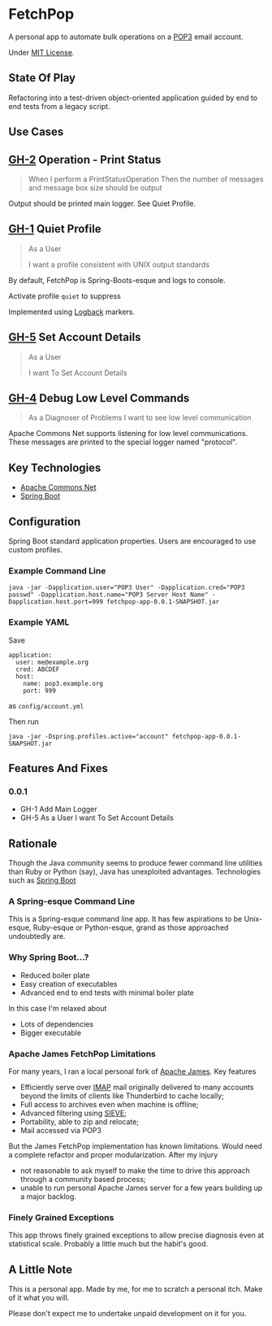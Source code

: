 # FetchPop
A personal app to automate bulk operations on a <a href='https://tools.ietf.org/html/rfc1939' rel=tag>POP3</a> email account.

Under <a href='https://opensource.org/licenses/MIT' rel='license'>MIT License</a>.

## State Of Play

Refactoring into a test-driven object-oriented application guided by end to end tests from a legacy script.

## Use Cases

## <a href='https://github.com/RobertBurrellDonkin/fetchpop/issues/2'>GH-2</a> Operation - Print Status

> When I perform a PrintStatusOperation
> Then the number of messages and message box size should be output

Output should be printed main logger. See Quiet Profile.

## <a href='https://github.com/RobertBurrellDonkin/fetchpop/issues/1'>GH-1</a> Quiet Profile

> As a User
>
> I want a profile consistent with UNIX output standards

By default, FetchPop is Spring-Boots-esque and logs to console. 

Activate profile `quiet` to suppress 

Implemented using <a href='https://logback.qos.ch/' rel='tag'>Logback</a> markers.

## <a href='https://github.com/RobertBurrellDonkin/fetchpop/issues/5'>GH-5</a> Set Account Details 

> As a User
>
> I want To Set Account Details

## <a href='https://github.com/RobertBurrellDonkin/fetchpop/issues/4'>GH-4</a> Debug Low Level Commands 

> As a Diagnoser of Problems
> I want to see low level communication

Apache Commons Net supports listening for low level communications. These messages are printed to the special logger named "protocol". 

## Key Technologies

* <a href='https://commons.apache.org/proper/commons-net/' rel='tag'>Apache Commons Net</a> 
* <a href='https://projects.spring.io/spring-boot/' rel=tag>Spring Boot</a>

## Configuration

Spring Boot standard application properties. Users are encouraged to use custom profiles.

### Example Command Line

```java -jar -Dapplication.user="POP3 User" -Dapplication.cred="POP3 passwd" -Dapplication.host.name="POP3 Server Host Name" -Dapplication.host.port=999 fetchpop-app-0.0.1-SNAPSHOT.jar```

### Example YAML

Save 

```
application:
  user: me@example.org
  cred: ABCDEF
  host: 
    name: pop3.example.org
    port: 999
```
as ```config/account.yml```

Then run 

```
java -jar -Dspring.profiles.active="account" fetchpop-app-0.0.1-SNAPSHOT.jar
```

## Features And Fixes

### 0.0.1 

* GH-1 Add Main Logger
* GH-5 As a User I want To Set Account Details

## Rationale 

Though the Java community seems to produce fewer command line utilities than Ruby or Python (say), Java has unexploited advantages. Technologies such as <a href='https://projects.spring.io/spring-boot/' rel=tag>Spring Boot</a> 

### A Spring-esque Command Line

This is a Spring-esque command line app. It has few aspirations to be Unix-esque, Ruby-esque or Python-esque, grand as those approached undoubtedly are.

### Why Spring Boot...? 

* Reduced boiler plate
* Easy creation of executables
* Advanced end to end tests with minimal boiler plate

In this case I'm relaxed about
* Lots of dependencies
* Bigger executable

### Apache James FetchPop Limitations

For many years, I ran a local personal fork of <a href='https://james.apache.org/'>Apache James</a>. Key features

* Efficiently serve over <a href='https://tools.ietf.org/html/rfc3501'>IMAP</a> mail originally delivered to many accounts beyond the limits of clients like Thunderbird to cache locally;
* Full access to archives even when machine is offline;
* Advanced filtering using <a href='https://www.ietf.org/rfc/rfc3028.txt'>SIEVE</a>;
* Portability, able to zip and relocate;
* Mail accessed via POP3

But the James FetchPop implementation has known limitations. Would need a complete refactor and proper modularization. After my injury

* not reasonable to ask myself to make the time to drive this approach through a community based process;
* unable to run personal Apache James server for a few years building up a major backlog.

### Finely Grained Exceptions

This app throws finely grained exceptions to allow precise diagnosis even at statistical scale. Probably a little much but the habit's good.

## A Little Note

This is a personal app. Made by me, for me to scratch a personal itch. Make of it what you will. 

Please don't expect me to undertake unpaid development on it for you. 



